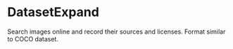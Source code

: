 # DatasetExpand
Search images online and record their sources and licenses. Format similar to COCO dataset.

